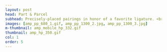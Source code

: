 ```yaml
---
layout: post
head: Part & Parcel
subhead: Precisely-placed pairings in honor of a favorite ligature. <br><br> 2013  -  giclée print  -  30" x 34"
images: [amp_pp_680_1.gif, amp_pp_1300_2.jpg, amp_pp_1300_3.jpg]
m-thumbnail: amp_mobile_hp_332.gif
thumbnail: amp_hp_350.gif
col: 1
order: 5
---
```

